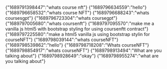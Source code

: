 
{"1689791398447":"whats course nft"}
{"1689796634559":"hello"}
{"1689796658532":"whats course NFT"}
{"1689796688243":"whats coursesgpt"}
{"1689796723304":"whats coursegpt"}
{"1689797005680":"whats coursenft"}
{"1689797095570":"make me a vanilla js html5 with bootstrap styling for using coursenftt contract"}
{"1689797225580":"make a html5 vanilla js using bootstrap stylin for courseNFT"}
{"1689798039144":"whats courseNFT"}
{"1689798539862":"hello"}
{"1689798718208":"Whats courseNFT"}
{"1689798854917":"whats courseNFT"}
{"1689798913494":"What are you talking about"}
{"1689798928649":"okay"}
{"1689798955274":"what are you talking about"}